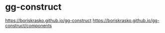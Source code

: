 # gg-construct
https://boriskrasko.github.io/gg-construct
https://boriskrasko.github.io/gg-construct/components

